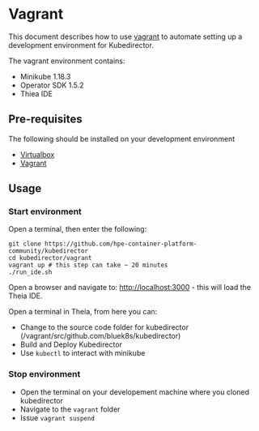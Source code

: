 # Vagrant

This document describes how to use [vagrant](https://www.vagrantup.com) to automate setting up a development environment for Kubedirector.

The vagrant environment contains:

 - Minikube 1.18.3
 - Operator SDK 1.5.2
 - Thiea IDE

## Pre-requisites

The following should be installed on your development environment

 - [Virtualbox](https://www.virtualbox.org/)
 - [Vagrant](https://www.vagrantup.com/downloads)

## Usage

### Start environment

Open a terminal, then enter the following:

 ```
 git clone https://github.com/hpe-container-platform-community/kubedirector
 cd kubedirector/vagrant
 vagrant up # this step can take ~ 20 minutes
 ./run_ide.sh
 ```

Open a browser and navigate to: [http://localhost:3000](http://localhost:3000) - this will load the Theia IDE.

Open a terminal in Theia, from here you can:

 - Change to the source code folder for kubedirector (/vagrant/src/github.com/bluek8s/kubedirector)
 - Build and Deploy Kubedirector
 - Use `kubectl` to interact with minikube

### Stop environment

 - Open the terminal on your developement machine where you cloned kubedirector
 - Navigate to the `vagrant` folder
 - Issue `vagrant suspend` 
